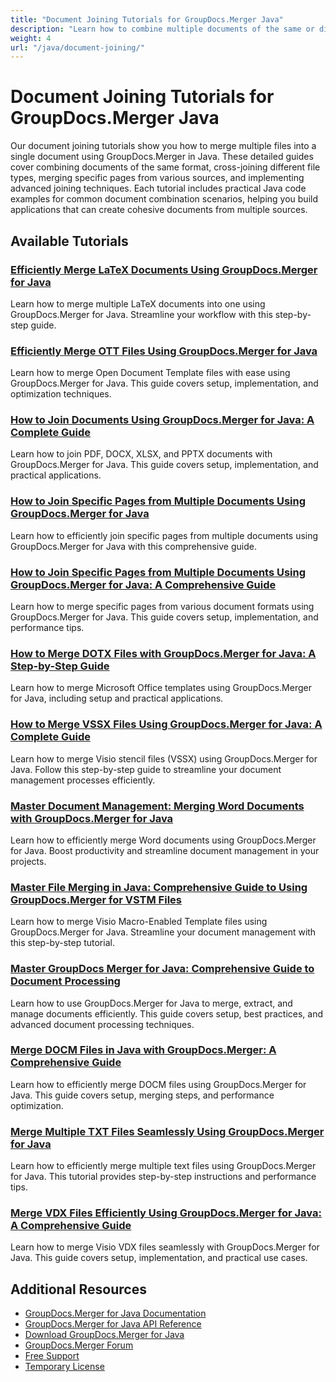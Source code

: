 ```yaml
---
title: "Document Joining Tutorials for GroupDocs.Merger Java"
description: "Learn how to combine multiple documents of the same or different formats using GroupDocs.Merger for Java with these comprehensive tutorials."
weight: 4
url: "/java/document-joining/"
---
```


# Document Joining Tutorials for GroupDocs.Merger Java

Our document joining tutorials show you how to merge multiple files into a single document using GroupDocs.Merger in Java. These detailed guides cover combining documents of the same format, cross-joining different file types, merging specific pages from various sources, and implementing advanced joining techniques. Each tutorial includes practical Java code examples for common document combination scenarios, helping you build applications that can create cohesive documents from multiple sources.

## Available Tutorials

### [Efficiently Merge LaTeX Documents Using GroupDocs.Merger for Java](./merge-latex-documents-groupdocs-merger-java/)
Learn how to merge multiple LaTeX documents into one using GroupDocs.Merger for Java. Streamline your workflow with this step-by-step guide.

### [Efficiently Merge OTT Files Using GroupDocs.Merger for Java](./merge-ott-files-groupdocs-merger-java-guide/)
Learn how to merge Open Document Template files with ease using GroupDocs.Merger for Java. This guide covers setup, implementation, and optimization techniques.

### [How to Join Documents Using GroupDocs.Merger for Java&#58; A Complete Guide](./join-documents-groupdocs-merger-java/)
Learn how to join PDF, DOCX, XLSX, and PPTX documents with GroupDocs.Merger for Java. This guide covers setup, implementation, and practical applications.

### [How to Join Specific Pages from Multiple Documents Using GroupDocs.Merger for Java](./join-specific-pages-groupdocs-merger-java/)
Learn how to efficiently join specific pages from multiple documents using GroupDocs.Merger for Java with this comprehensive guide.

### [How to Join Specific Pages from Multiple Documents Using GroupDocs.Merger for Java&#58; A Comprehensive Guide](./join-pages-groupdocs-merger-java-tutorial/)
Learn how to merge specific pages from various document formats using GroupDocs.Merger for Java. This guide covers setup, implementation, and performance tips.

### [How to Merge DOTX Files with GroupDocs.Merger for Java&#58; A Step-by-Step Guide](./merge-dotx-files-groupdocs-merger-java/)
Learn how to merge Microsoft Office templates using GroupDocs.Merger for Java, including setup and practical applications.

### [How to Merge VSSX Files Using GroupDocs.Merger for Java&#58; A Complete Guide](./merge-vssx-files-groupdocs-merger-java/)
Learn how to merge Visio stencil files (VSSX) using GroupDocs.Merger for Java. Follow this step-by-step guide to streamline your document management processes efficiently.

### [Master Document Management&#58; Merging Word Documents with GroupDocs.Merger for Java](./groupdocs-merger-java-word-document-management/)
Learn how to efficiently merge Word documents using GroupDocs.Merger for Java. Boost productivity and streamline document management in your projects.

### [Master File Merging in Java&#58; Comprehensive Guide to Using GroupDocs.Merger for VSTM Files](./java-groupdocs-merger-vstm-tutorial/)
Learn how to merge Visio Macro-Enabled Template files using GroupDocs.Merger for Java. Streamline your document management with this step-by-step tutorial.

### [Master GroupDocs Merger for Java&#58; Comprehensive Guide to Document Processing](./groupdocs-merger-java-document-processing/)
Learn how to use GroupDocs.Merger for Java to merge, extract, and manage documents efficiently. This guide covers setup, best practices, and advanced document processing techniques.

### [Merge DOCM Files in Java with GroupDocs.Merger&#58; A Comprehensive Guide](./merge-docm-files-groupdocs-merger-java/)
Learn how to efficiently merge DOCM files using GroupDocs.Merger for Java. This guide covers setup, merging steps, and performance optimization.

### [Merge Multiple TXT Files Seamlessly Using GroupDocs.Merger for Java](./merge-txt-files-groupdocs-merger-java/)
Learn how to efficiently merge multiple text files using GroupDocs.Merger for Java. This tutorial provides step-by-step instructions and performance tips.

### [Merge VDX Files Efficiently Using GroupDocs.Merger for Java&#58; A Comprehensive Guide](./merge-vdx-files-groupdocs-merger-java/)
Learn how to merge Visio VDX files seamlessly with GroupDocs.Merger for Java. This guide covers setup, implementation, and practical use cases.

## Additional Resources

- [GroupDocs.Merger for Java Documentation](https://docs.groupdocs.com/merger/java/)
- [GroupDocs.Merger for Java API Reference](https://reference.groupdocs.com/merger/java/)
- [Download GroupDocs.Merger for Java](https://releases.groupdocs.com/merger/java/)
- [GroupDocs.Merger Forum](https://forum.groupdocs.com/c/merger)
- [Free Support](https://forum.groupdocs.com/)
- [Temporary License](https://purchase.groupdocs.com/temporary-license/)
